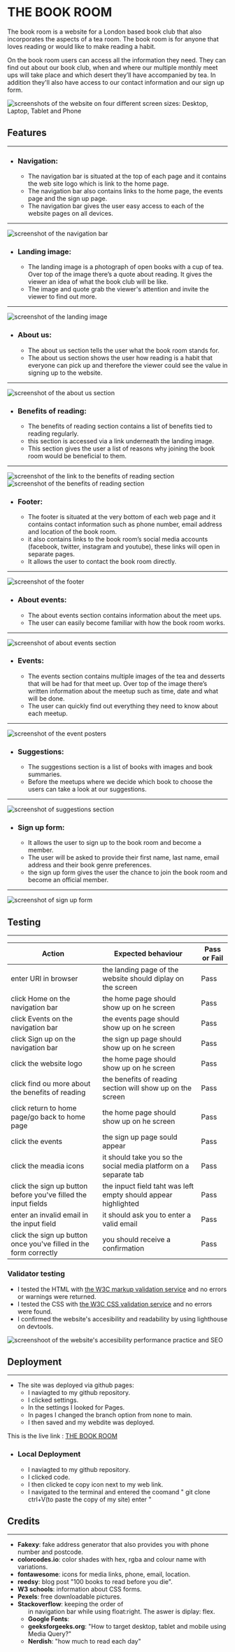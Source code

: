 # THE BOOK ROOM

The book room is a website for a London based book club that also incorporates the aspects of a tea room. The book room is for anyone that loves reading or would like to make reading a habit.

On the book room  users can access all the information they need. They can find out about our book club, when and where our multiple monthly meet ups will take place  and which desert they’ll have accompanied by tea. In addition they'll also have access to our contact information and our sign up form.

![screenshots of the website on four different screen sizes: Desktop, Laptop, Tablet and Phone](assets/images/Screenshot%20(6).png)

## Features
***
- ### Navigation:
    - The navigation bar is situated at the top of each page and it contains the web site logo which is link to the home page.
    - The navigation bar also contains links to the home page, the events page and the sign up page.
    - The navigation bar gives the user easy access to each of the website pages on all devices.
***
![screenshot of the navigation bar](assets/images/Screenshot%20(12).png)

- ### Landing image:
    - The landing image is a photograph of open books with a cup of tea. Over top of the image there’s a quote about reading. It gives the viewer an idea of what the book club will be like.
    - The image and quote grab the viewer's attention and invite the viewer to find out more. 
***
![screenshot of the landing image](assets/images/Screenshot%20(15).png)

- ### About us:
    - The about us section tells the user what the book room stands for. 
    - The about us section  shows the user how reading is a habit that everyone can pick up and therefore the viewer could see the value in signing up to the website.
***
![screenshot of the about us section](assets/images/Screenshot%20(13).png)

- ### Benefits of reading:
    - The benefits of reading section contains a list of benefits tied to reading regularly.
    - this section is accessed via a link underneath the landing image.
    - This section gives the user a list of reasons why joining the book room would be beneficial to them.
***
![screenshot of the link to the benefits of reading section ](assets/images/Screenshot%20(14).png)
![screenshot of the benefits of reading section](assets/images/Screenshot%20(18).png)


- ### Footer:
    - The footer is situated at the very bottom  of each web page and it contains contact information such as phone number, email address and location of the book room.
    - it also contains links to the book room’s social media accounts (facebook, twitter, instagram and youtube), these links will open in separate pages.
    - It allows the user to contact the book room directly.
***
![screenshot of the footer](assets/images/Screenshot%20(17).png)

- ### About events:
    - The about events section contains information about the meet ups.
    - The user can easily become familiar with how the book room works.
***
![screenshot of about events section](assets/images/Screenshot%20(16).png)

- ### Events:
    - The events section contains multiple images of the tea and desserts that will be had for that meet up. Over top of the image there’s written information about the meetup such as time, date and what will be done.
    - The user can quickly find out everything they need to know about each meetup.
***
![screenshot of the event posters](assets/images/Screenshot%20(19).png)

- ### Suggestions:
    - The suggestions section is a list of books with images and book summaries.
    - Before the meetups where we decide which book to choose the users can take a look at our suggestions.
***
![screenshot of suggestions section](assets/images/Screenshot%20(20).png)

- ### Sign up form:
    - It allows the user to sign up to the book room and become a member.
    - The user will be asked to provide their first name, last name, email address and their book genre preferences.
    - the sign up form gives the user the chance to join the book room and become an official member.
***
![screenshot of sign up form](assets/images/Screenshot%20(21).png)

## Testing
***
| Action | Expected behaviour | Pass or Fail |
|---|---|---|
| enter URl in browser | the landing page of the website should diplay on the screen | Pass |
| click Home on the navigation bar | the home page should show up on he screen | Pass |
| click Events on the navigation bar | the events page should show up on he screen | Pass |
| click Sign up on the navigation bar | the sign up page should show up on he screen | Pass |
| click the website logo | the home page should show up on he screen | Pass|
| click find ou more about the benefits of reading | the benefits of reading section will show up on the screen | Pass |
| click return to home page/go back to home page | the home page should show up on he screen | Pass |
| click the events | the sign up page sould appear | Pass |
| click the meadia icons | it should take you so the social media platform on a separate tab | Pass |
| click the sign up button before you've filled the input fields | the inpuct field taht was left empty should appear highlighted | Pass|
| enter an invalid email in the input field | it should ask you to enter a valid email | Pass |
| click the sign up button once you've filled in the form correctly | you should receive a confirmation | Pass |

### Validator testing
- I tested the  HTML with [the W3C markup validation service](https://validator.w3.org/) and no errors or warnings were returned.
- I tested the CSS with [the W3C CSS validation service](https://jigsaw.w3.org/css-validator/) and no errors were found.
- I confirmed the website's accesibility and readability by using lighthouse on devtools.

![screenshoot of the website's accesibility performance practice and SEO](assets/images/Screenshot%20(22).png)

## Deployment
***
- The site was deployed via github pages:
    - I naviagted to my github repository.
    - I clicked settings.
    - In the settings I looked for Pages.
    - In pages I changed the branch option from none to main.
    - I then saved and my webdite was deployed.

This is the live link : [THE BOOK ROOM](https://isabellaobrien.github.io/the-book-room/)

- ### Local Deployment
    - I naviagted to my github repository.
    - I clicked code.
    - I then clicked te copy icon next to my web link.
    - I navigated to the terminal and entered the coomand " git clone ctrl+V(to paste the copy of my site) enter "

## Credits
***
- **Fakexy**: fake address generator that also provides you with phone number and postcode.
- **colorcodes.io**: color shades with hex, rgba and colour name with variations.
- **fontawesome**: icons for media links, phone, email, location.
- **reedsy**: blog post "100 books to read before you die".
- **W3 schools**: information about CSS forms.
- **Pexels**: free downloadable pictures.
- **Stackoverflow**: keeping the order of <ul> in navigation bar while using float:right. The aswer is diplay: flex.
- **Google Fonts**: 
- **geeksforgeeks.org**: "How to target desktop, tablet and mobile using Media Query?"
- **Nerdish**: "how much to read each day"



